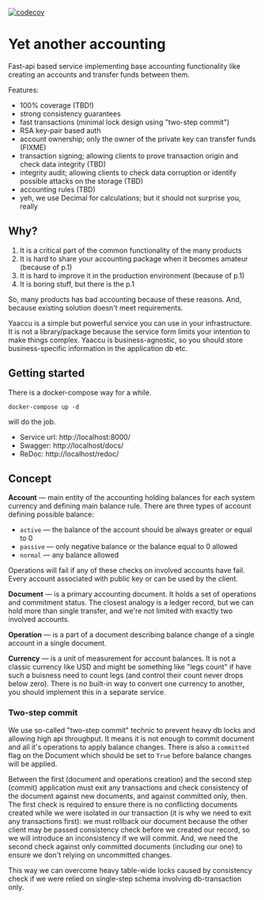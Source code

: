[![codecov](https://codecov.io/gh/romantolkachyov/yaaccu/branch/master/graph/badge.svg?token=T3GB8PGG4E)](https://codecov.io/gh/romantolkachyov/yaaccu)

# Yet another accounting

Fast-api based service implementing base accounting functionality
like creating an accounts and transfer funds between them.

Features:

* 100% coverage (TBD!)
* strong consistency guarantees
* fast transactions (minimal lock design using "two-step commit")
* RSA key-pair based auth
* account ownership; only the owner of the private key can transfer funds (FIXME)
* transaction signing; allowing clients to prove transaction origin and check data integrity (TBD)
* integrity audit; allowing clients to check data corruption or identify possible attacks on the storage (TBD)
* accounting rules (TBD)
* yeh, we use Decimal for calculations; but it should not surprise you, really

## Why?

1. It is a critical part of the common functionality of the many products
2. It is hard to share your accounting package when it becomes amateur (because of p.1)
3. It is hard to improve it in the production environment (because of p.1)
4. It is boring stuff, but there is the p.1

So, many products has bad accounting because of these reasons. And, because existing solution doesn't 
meet requirements.

Yaaccu is a simple but powerful service you can use in your infrastructure. It is not a library/package
because the service form limits your intention to make things complex. Yaaccu is business-agnostic, 
so you should store business-specific information in the application db etc.

## Getting started

There is a docker-compose way for a while.

```shell
docker-compose up -d
```

will do the job.

* Service url: http://localhost:8000/
* Swagger: http://localhost/docs/
* ReDoc: http://localhost/redoc/

## Concept

__Account__ — main entity of the accounting holding balances for each system currency and 
defining main balance rule. There are three types of account defining possible balance:

* `active` — the balance of the account should be always greater or equal to 0
* `passive` — only negative balance or the balance equal to 0 allowed
* `normal` — any balance allowed

Operations will fail if any of these checks on involved accounts have fail. Every account associated
with public key or can be used by the client.

__Document__ — is a primary accounting document. It holds a set of operations and commitment status. The closest
analogy is a ledger record, but we can hold more than single transfer, and we're not limited with exactly
two involved accounts.

__Operation__ — is a part of a document describing balance change of a single account in a single document.

__Currency__ — is a unit of measurement for account balances. It is not a classic currency like USD and might be
something like "legs count" if have such a buisness need to count legs (and control their count never drops below zero).
There is no built-in way to convert one currency to another, you should implement this in a separate service.

### Two-step commit

We use so-called "two-step commit" technic to prevent heavy db locks and allowing high api throughput.
It means it is not enough to commit document and all it's operations to apply balance changes. There is also
a `committed` flag on the Document which should be set to `True` before balance changes will be applied.

Between the first (document and operations creation) and the second step (commit) application must exit any
transactions and check consistency of the document against new documents, and against committed 
only, then. The first check is required to ensure there is no conflicting documents created while we were
isolated in our transaction (it is why we need to exit any transactions first): we must rollback our document
because the other client may be passed consistency check before we created our record, so we will introduce 
an inconsistency if we will commit. And, we need the second check against only committed documents (including
our one) to ensure we don't relying on uncommitted changes.

This way we can overcome heavy table-wide locks caused by consistency check if we were relied on single-step
schema involving db-transaction only.

